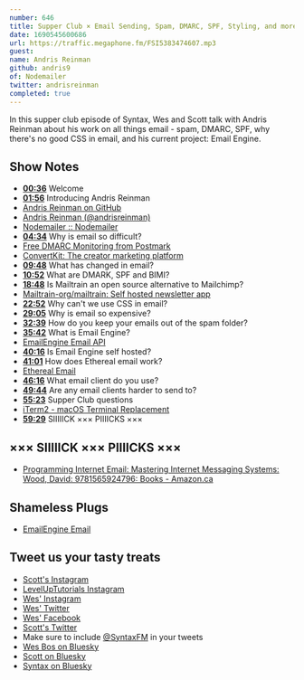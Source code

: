 ```yaml
---
number: 646
title: Supper Club × Email Sending, Spam, DMARC, SPF, Styling, and more with Andris Reinman
date: 1690545600686
url: https://traffic.megaphone.fm/FSI5383474607.mp3
guest: 
name: Andris Reinman
github: andris9
of: Nodemailer
twitter: andrisreinman
completed: true
---
```


In this supper club episode of Syntax, Wes and Scott talk with Andris Reinman about his work on all things email - spam, DMARC, SPF, why there's no good CSS in email, and his current project: Email Engine.

## Show Notes

- **[00:36](#t=00:36)** Welcome
- **[01:56](#t=01:56)** Introducing Andris Reinman
- [Andris Reinman on GitHub](https://github.com/andris9)
- [Andris Reinman (@andrisreinman)](https://twitter.com/andrisreinman)
- [Nodemailer :: Nodemailer](https://nodemailer.com/about/)
- **[04:34](#t=04:34)** Why is email so difficult?
- [Free DMARC Monitoring from Postmark](https://dmarc.postmarkapp.com/)
- [ConvertKit: The creator marketing platform](https://convertkit.com/)
- **[09:48](#t=09:48)** What has changed in email?
- **[10:52](#t=10:52)** What are DMARK, SPF and BIMI?
- **[18:48](#t=18:48)** Is Mailtrain an open source alternative to Mailchimp?
- [Mailtrain-org/mailtrain: Self hosted newsletter app](https://github.com/Mailtrain-org/mailtrain)
- **[22:52](#t=22:52)** Why can't we use CSS in email?
- **[29:05](#t=29:05)** Why is email so expensive?
- **[32:39](#t=32:39)** How do you keep your emails out of the spam folder?
- **[35:42](#t=35:42)** What is Email Engine?
- [EmailEngine Email API](https://emailengine.app/)
- **[40:16](#t=40:16)** Is Email Engine self hosted?
- **[41:01](#t=41:01)** How does Ethereal email work?
- [Ethereal Email](https://ethereal.email/)
- **[46:16](#t=46:16)** What email client do you use?
- **[49:44](#t=49:44)** Are any email clients harder to send to?
- **[55:23](#t=55:23)** Supper Club questions
- [iTerm2 - macOS Terminal Replacement](https://iterm2.com/)
- **[59:29](#t=59:29)** SIIIIICK ××× PIIIICKS ×××

## ××× SIIIIICK ××× PIIIICKS ×××

- [Programming Internet Email: Mastering Internet Messaging Systems: Wood, David: 9781565924796: Books - Amazon.ca](https://www.amazon.ca/dp/1565924797?crid=2GCF7943U1NWA&keywords=programming+internet+email&sprefix=programming+internet+email,aps,136&language=en_US&sr=8-2&linkCode=gs2&linkId=37abb4935d4968e684fb8d17ca29e988&tag=isi777-20)

## Shameless Plugs

- [EmailEngine Email](https://emailengine.app/)

## Tweet us your tasty treats

- [Scott's Instagram](https://www.instagram.com/stolinski/)
- [LevelUpTutorials Instagram](https://www.instagram.com/LevelUpTutorials/)
- [Wes' Instagram](https://www.instagram.com/wesbos/)
- [Wes' Twitter](https://twitter.com/wesbos)
- [Wes' Facebook](https://www.facebook.com/wesbos.developer)
- [Scott's Twitter](https://twitter.com/stolinski)
- Make sure to include [@SyntaxFM](https://twitter.com/SyntaxFM) in your tweets
- [Wes Bos on Bluesky](https://bsky.app/profile/wesbos.com)
- [Scott on Bluesky](https://bsky.app/profile/tolin.ski)
- [Syntax on Bluesky](https://bsky.app/profile/syntax.fm)
